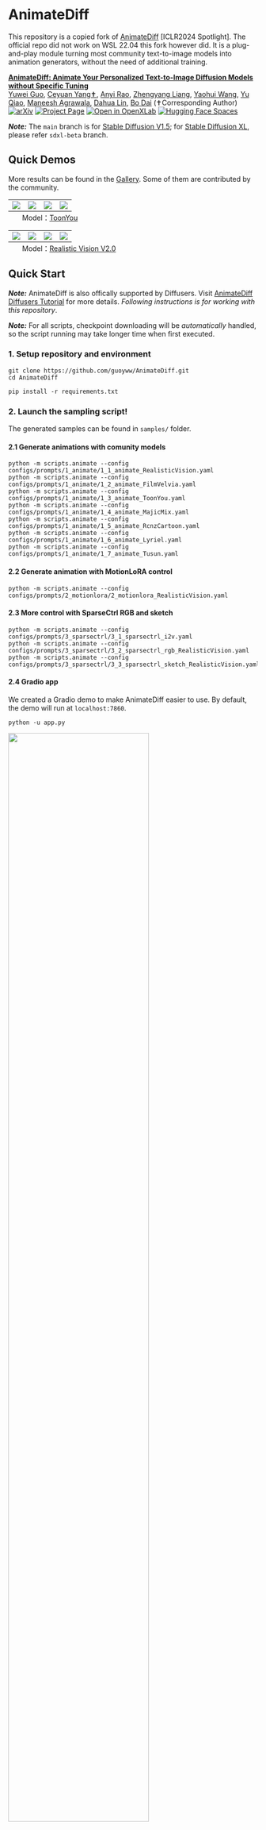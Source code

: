 # AnimateDiff

This repository is a copied fork of [AnimateDiff](https://arxiv.org/abs/2307.04725) [ICLR2024 Spotlight]. The official repo did not work on WSL 22.04 this fork however did.
It is a plug-and-play module turning most community text-to-image models into animation generators, without the need of additional training.

**[AnimateDiff: Animate Your Personalized Text-to-Image Diffusion Models without Specific Tuning](https://arxiv.org/abs/2307.04725)** 
</br>
[Yuwei Guo](https://guoyww.github.io/),
[Ceyuan Yang✝](https://ceyuan.me/),
[Anyi Rao](https://anyirao.com/),
[Zhengyang Liang](https://maxleung99.github.io/),
[Yaohui Wang](https://wyhsirius.github.io/),
[Yu Qiao](https://scholar.google.com.hk/citations?user=gFtI-8QAAAAJ),
[Maneesh Agrawala](https://graphics.stanford.edu/~maneesh/),
[Dahua Lin](http://dahua.site),
[Bo Dai](https://daibo.info)
(✝Corresponding Author)  
[![arXiv](https://img.shields.io/badge/arXiv-2307.04725-b31b1b.svg)](https://arxiv.org/abs/2307.04725)
[![Project Page](https://img.shields.io/badge/Project-Website-green)](https://animatediff.github.io/)
[![Open in OpenXLab](https://cdn-static.openxlab.org.cn/app-center/openxlab_app.svg)](https://openxlab.org.cn/apps/detail/Masbfca/AnimateDiff)
[![Hugging Face Spaces](https://img.shields.io/badge/%F0%9F%A4%97%20Hugging%20Face-Spaces-yellow)](https://huggingface.co/spaces/guoyww/AnimateDiff)

***Note:*** The `main` branch is for [Stable Diffusion V1.5](https://huggingface.co/runwayml/stable-diffusion-v1-5); for [Stable Diffusion XL](https://huggingface.co/stabilityai/stable-diffusion-xl-base-1.0), please refer `sdxl-beta` branch.


## Quick Demos
More results can be found in the [Gallery](__assets__/docs/gallery.md).
Some of them are contributed by the community.

<table class="center">
    <tr>
    <td><img src="__assets__/animations/model_01/01.gif"></td>
    <td><img src="__assets__/animations/model_01/02.gif"></td>
    <td><img src="__assets__/animations/model_01/03.gif"></td>
    <td><img src="__assets__/animations/model_01/04.gif"></td>
    </tr>
</table>
<p style="margin-left: 2em; margin-top: -1em">Model：<a href="https://civitai.com/models/30240/toonyou">ToonYou</a></p>

<table>
    <tr>
    <td><img src="__assets__/animations/model_03/01.gif"></td>
    <td><img src="__assets__/animations/model_03/02.gif"></td>
    <td><img src="__assets__/animations/model_03/03.gif"></td>
    <td><img src="__assets__/animations/model_03/04.gif"></td>
    </tr>
</table>
<p style="margin-left: 2em; margin-top: -1em">Model：<a href="https://civitai.com/models/4201/realistic-vision-v20">Realistic Vision V2.0</a></p>


## Quick Start
***Note:*** AnimateDiff is also offically supported by Diffusers.
Visit [AnimateDiff Diffusers Tutorial](https://huggingface.co/docs/diffusers/api/pipelines/animatediff) for more details.
*Following instructions is for working with this repository*.

***Note:*** For all scripts, checkpoint downloading will be *automatically* handled, so the script running may take longer time when first executed.

### 1. Setup repository and environment

```
git clone https://github.com/guoyww/AnimateDiff.git
cd AnimateDiff

pip install -r requirements.txt
```

### 2. Launch the sampling script!
The generated samples can be found in `samples/` folder.

#### 2.1 Generate animations with comunity models
```
python -m scripts.animate --config configs/prompts/1_animate/1_1_animate_RealisticVision.yaml
python -m scripts.animate --config configs/prompts/1_animate/1_2_animate_FilmVelvia.yaml
python -m scripts.animate --config configs/prompts/1_animate/1_3_animate_ToonYou.yaml
python -m scripts.animate --config configs/prompts/1_animate/1_4_animate_MajicMix.yaml
python -m scripts.animate --config configs/prompts/1_animate/1_5_animate_RcnzCartoon.yaml
python -m scripts.animate --config configs/prompts/1_animate/1_6_animate_Lyriel.yaml
python -m scripts.animate --config configs/prompts/1_animate/1_7_animate_Tusun.yaml
```

#### 2.2 Generate animation with MotionLoRA control
```
python -m scripts.animate --config configs/prompts/2_motionlora/2_motionlora_RealisticVision.yaml
```

#### 2.3 More control with SparseCtrl RGB and sketch
```
python -m scripts.animate --config configs/prompts/3_sparsectrl/3_1_sparsectrl_i2v.yaml
python -m scripts.animate --config configs/prompts/3_sparsectrl/3_2_sparsectrl_rgb_RealisticVision.yaml
python -m scripts.animate --config configs/prompts/3_sparsectrl/3_3_sparsectrl_sketch_RealisticVision.yaml
```

#### 2.4 Gradio app
We created a Gradio demo to make AnimateDiff easier to use. 
By default, the demo will run at `localhost:7860`.
```
python -u app.py
```
<img src="__assets__/figs/gradio.jpg" style="width: 75%">


## Technical Explanation
<details close>
<summary>Technical Explanation</summary>

### AnimateDiff

**AnimateDiff aims to learn transferable motion priors that can be applied to other variants of Stable Diffusion family.**
To this end, we design the following training pipeline consisting of three stages.

<img src="__assets__/figs/adapter_explain.png" style="width:100%">

- In **1. Alleviate Negative Effects** stage, we train the **domain adapter**, e.g., `v3_sd15_adapter.ckpt`, to fit defective visual aritfacts (e.g., watermarks) in the training dataset.
This can also benefit the distangled learning of motion and spatial appearance.
By default, the adapter can be removed at inference. It can also be integrated into the model and its effects can be adjusted by a lora scaler.

- In **2. Learn Motion Priors** stage, we train the **motion module**, e.g., `v3_sd15_mm.ckpt`, to learn the real-world motion patterns from videos.

- In **3. (optional) Adapt to New Patterns** stage, we train **MotionLoRA**, e.g., `v2_lora_ZoomIn.ckpt`, to efficiently adapt motion module for specific motion patterns (camera zooming, rolling, etc.).

### SparseCtrl

**SparseCtrl aims to add more control to text-to-video models by adopting some sparse inputs (e.g., few RGB images or sketch inputs).**
Its technicall details can be found in the following paper:

**[SparseCtrl: Adding Sparse Controls to Text-to-Video Diffusion Models](https://arxiv.org/abs/2311.16933)**  
[Yuwei Guo](https://guoyww.github.io/),
[Ceyuan Yang✝](https://ceyuan.me/),
[Anyi Rao](https://anyirao.com/),
[Maneesh Agrawala](https://graphics.stanford.edu/~maneesh/),
[Dahua Lin](http://dahua.site),
[Bo Dai](https://daibo.info)
(✝Corresponding Author)  
[![arXiv](https://img.shields.io/badge/arXiv-2311.16933-b31b1b.svg)](https://arxiv.org/abs/2311.16933)
[![Project Page](https://img.shields.io/badge/Project-Website-green)](https://guoyww.github.io/projects/SparseCtrl/)

</details>


## Model Versions
<details close>
<summary>Model Versions</summary>

### AnimateDiff v3 and SparseCtrl (2023.12)

In this version, we use **Domain Adapter LoRA** for image model finetuning, which provides more flexiblity at inference.
We also implement two (RGB image/scribble) [SparseCtrl](https://arxiv.org/abs/2311.16933) encoders, which can take abitary number of condition maps to control the animation contents.

<details close>
<summary>AnimateDiff v3 Model Zoo</summary>

| Name | HuggingFace | Type | Storage | Description |
| - | - | - | - | - |
| `v3_adapter_sd_v15.ckpt` | [Link](https://huggingface.co/guoyww/animatediff/blob/main/v3_sd15_adapter.ckpt) | Domain Adapter | 97.4 MB | |
| `v3_sd15_mm.ckpt.ckpt` | [Link](https://huggingface.co/guoyww/animatediff/blob/main/v3_sd15_mm.ckpt) | Motion Module | 1.56 GB | |
| `v3_sd15_sparsectrl_scribble.ckpt` | [Link](https://huggingface.co/guoyww/animatediff/blob/main/v3_sd15_sparsectrl_scribble.ckpt) | SparseCtrl Encoder | 1.86 GB | scribble condition |
| `v3_sd15_sparsectrl_rgb.ckpt` | [Link](https://huggingface.co/guoyww/animatediff/blob/main/v3_sd15_sparsectrl_rgb.ckpt) | SparseCtrl Encoder | 1.85 GB | RGB image condition |
</details>

#### Limitations
1. Small fickering is noticable;
2. To stay compatible with comunity models, there is no specific optimizations for general T2V, leading to limited visual quality under this setting;
3. **(Style Alignment) For usage such as image animation/interpolation, it's recommanded to use images generated by the same community model.**

#### Demos
<table class="center">
    <tr style="line-height: 0">
    <td width=25% style="border: none; text-align: center">Input (by RealisticVision)</td>
    <td width=25% style="border: none; text-align: center">Animation</td>
    <td width=25% style="border: none; text-align: center">Input</td>
    <td width=25% style="border: none; text-align: center">Animation</td>
    </tr>
    <tr>
    <td width=25% style="border: none"><img src="__assets__/demos/image/RealisticVision_firework.png" style="width:100%"></td>
    <td width=25% style="border: none"><img src="__assets__/animations/v3/animation_fireworks.gif" style="width:100%"></td>
    <td width=25% style="border: none"><img src="__assets__/demos/image/RealisticVision_sunset.png" style="width:100%"></td>
    <td width=25% style="border: none"><img src="__assets__/animations/v3/animation_sunset.gif" style="width:100%"></td>
    </tr>
</table>

<table class="center">
    <tr style="line-height: 0">
    <td width=25% style="border: none; text-align: center">Input Scribble</td>
    <td width=25% style="border: none; text-align: center">Output</td>
    <td width=25% style="border: none; text-align: center">Input Scribbles</td>
    <td width=25% style="border: none; text-align: center">Output</td>
    </tr>
    <tr>
      <td width=25% style="border: none"><img src="__assets__/demos/scribble/scribble_1.png" style="width:100%"></td>
      <td width=25% style="border: none"><img src="__assets__/animations/v3/sketch_boy.gif" style="width:100%"></td>
      <td width=25% style="border: none"><img src="__assets__/demos/scribble/scribble_2_readme.png" style="width:100%"></td>
      <td width=25% style="border: none"><img src="__assets__/animations/v3/sketch_city.gif" style="width:100%"></td>
    </tr>
</table>


### AnimateDiff SDXL-Beta (2023.11)

Release the Motion Module (beta version) on SDXL, available at [Google Drive](https://drive.google.com/file/d/1EK_D9hDOPfJdK4z8YDB8JYvPracNx2SX/view?usp=share_link
) / [HuggingFace](https://huggingface.co/guoyww/animatediff/blob/main/mm_sdxl_v10_beta.ckpt
) / [CivitAI](https://civitai.com/models/108836/animatediff-motion-modules). High resolution videos (i.e., 1024x1024x16 frames with various aspect ratios) could be produced **with/without** personalized models. Inference usually requires ~13GB VRAM and tuned hyperparameters (e.g., sampling steps), depending on the chosen personalized models.  
Checkout to the branch [sdxl](https://github.com/guoyww/AnimateDiff/tree/sdxl) for more details of the inference.

<details close>
<summary>AnimateDiff SDXL-Beta Model Zoo</summary>

| Name | HuggingFace | Type | Storage Space |
| - | - | - | - |
| `mm_sdxl_v10_beta.ckpt` | [Link](https://huggingface.co/guoyww/animatediff/blob/main/mm_sdxl_v10_beta.ckpt) | Motion Module | 950 MB |
</details>

#### Demos
<table class="center">
    <tr style="line-height: 0">
    <td width=52% style="border: none; text-align: center">Original SDXL</td>
    <td width=30% style="border: none; text-align: center">Community SDXL</td>
    <td width=18% style="border: none; text-align: center">Community SDXL</td>
    </tr>
    <tr>
    <td width=52% style="border: none"><img src="__assets__/animations/motion_xl/01.gif" style="width:100%"></td>
    <td width=30% style="border: none"><img src="__assets__/animations/motion_xl/02.gif" style="width:100%"></td>
    <td width=18% style="border: none"><img src="__assets__/animations/motion_xl/03.gif" style="width:100%"></td>
    </tr>
</table>


### AnimateDiff v2 (2023.09)

In this version, the motion module `mm_sd_v15_v2.ckpt` ([Google Drive](https://drive.google.com/drive/folders/1EqLC65eR1-W-sGD0Im7fkED6c8GkiNFI?usp=sharing) / [HuggingFace](https://huggingface.co/guoyww/animatediff) / [CivitAI](https://civitai.com/models/108836/animatediff-motion-modules)) is trained upon larger resolution and batch size.
We found that the scale-up training significantly helps improve the motion quality and diversity.  
We also support **MotionLoRA** of eight basic camera movements.
MotionLoRA checkpoints take up only **77 MB storage per model**, and are available at [Google Drive](https://drive.google.com/drive/folders/1EqLC65eR1-W-sGD0Im7fkED6c8GkiNFI?usp=sharing) / [HuggingFace](https://huggingface.co/guoyww/animatediff) / [CivitAI](https://civitai.com/models/108836/animatediff-motion-modules).

<details close>
<summary>AnimateDiff v2 Model Zoo</summary>

| Name | HuggingFace | Type | Parameter | Storage |
| - | - | - | - | - |
| `mm_sd_v15_v2.ckpt` | [Link](https://huggingface.co/guoyww/animatediff/blob/main/mm_sd_v15_v2.ckpt) | Motion Module | 453 M | 1.7 GB |
| `v2_lora_ZoomIn.ckpt` | [Link](https://huggingface.co/guoyww/animatediff/blob/main/v2_lora_ZoomIn.ckpt) | MotionLoRA | 19 M | 74 MB |
| `v2_lora_ZoomOut.ckpt` | [Link](https://huggingface.co/guoyww/animatediff/blob/main/v2_lora_ZoomOut.ckpt) | MotionLoRA | 19 M | 74 MB |
| `v2_lora_PanLeft.ckpt` | [Link](https://huggingface.co/guoyww/animatediff/blob/main/v2_lora_PanLeft.ckpt) | MotionLoRA | 19 M | 74 MB |
| `v2_lora_PanRight.ckpt` | [Link](https://huggingface.co/guoyww/animatediff/blob/main/v2_lora_PanRight.ckpt) | MotionLoRA | 19 M | 74 MB |
| `v2_lora_TiltUp.ckpt` | [Link](https://huggingface.co/guoyww/animatediff/blob/main/v2_lora_TiltUp.ckpt) | MotionLoRA | 19 M | 74 MB |
| `v2_lora_TiltDown.ckpt` | [Link](https://huggingface.co/guoyww/animatediff/blob/main/v2_lora_TiltDown.ckpt) | MotionLoRA | 19 M | 74 MB |
| `v2_lora_RollingClockwise.ckpt` | [Link](https://huggingface.co/guoyww/animatediff/blob/main/v2_lora_RollingClockwise.ckpt) | MotionLoRA | 19 M | 74 MB |
| `v2_lora_RollingAnticlockwise.ckpt` | [Link](https://huggingface.co/guoyww/animatediff/blob/main/v2_lora_RollingAnticlockwise.ckpt) | MotionLoRA | 19 M | 74 MB |
</details>


#### Demos (MotionLoRA)
<table class="center">
  <tr style="line-height: 0">
    <td colspan="2" style="border: none; text-align: center">Zoom In</td>
    <td colspan="2" style="border: none; text-align: center">Zoom Out</td>
    <td colspan="2" style="border: none; text-align: center">Zoom Pan Left</td>
    <td colspan="2" style="border: none; text-align: center">Zoom Pan Right</td>
  </tr>
  <tr>
    <td style="border: none"><img src="__assets__/animations/motion_lora/model_01/01.gif"></td>
    <td style="border: none"><img src="__assets__/animations/motion_lora/model_02/02.gif"></td>
    <td style="border: none"><img src="__assets__/animations/motion_lora/model_01/02.gif"></td>
    <td style="border: none"><img src="__assets__/animations/motion_lora/model_02/01.gif"></td>
    <td style="border: none"><img src="__assets__/animations/motion_lora/model_01/03.gif"></td>
    <td style="border: none"><img src="__assets__/animations/motion_lora/model_02/04.gif"></td>
    <td style="border: none"><img src="__assets__/animations/motion_lora/model_01/04.gif"></td>
    <td style="border: none"><img src="__assets__/animations/motion_lora/model_02/03.gif"></td>
  </tr>
  <tr style="line-height: 0">
    <td colspan="2" style="border: none; text-align: center">Tilt Up</td>
    <td colspan="2" style="border: none; text-align: center">Tilt Down</td>
    <td colspan="2" style="border: none; text-align: center">Rolling Anti-Clockwise</td>
    <td colspan="2" style="border: none; text-align: center">Rolling Clockwise</td>
  </tr>
  <tr>
    <td style="border: none"><img src="__assets__/animations/motion_lora/model_01/05.gif"></td>
    <td style="border: none"><img src="__assets__/animations/motion_lora/model_02/05.gif"></td>
    <td style="border: none"><img src="__assets__/animations/motion_lora/model_01/06.gif"></td>
    <td style="border: none"><img src="__assets__/animations/motion_lora/model_02/06.gif"></td>
    <td style="border: none"><img src="__assets__/animations/motion_lora/model_01/07.gif"></td>
    <td style="border: none"><img src="__assets__/animations/motion_lora/model_02/07.gif"></td>
    <td style="border: none"><img src="__assets__/animations/motion_lora/model_01/08.gif"></td>
    <td style="border: none"><img src="__assets__/animations/motion_lora/model_02/08.gif"></td>
  </tr>
</table>


#### Demos (Improved Motions)
Here's a comparison between `mm_sd_v15.ckpt` (left) and improved `mm_sd_v15_v2.ckpt` (right).

<table class="center">
  <tr>
    <td><img src="__assets__/animations/compare/old_0.gif"></td>
    <td><img src="__assets__/animations/compare/new_0.gif"></td>
    <td><img src="__assets__/animations/compare/old_1.gif"></td>
    <td><img src="__assets__/animations/compare/new_1.gif"></td>
    <td><img src="__assets__/animations/compare/old_2.gif"></td>
    <td><img src="__assets__/animations/compare/new_2.gif"></td>
    <td><img src="__assets__/animations/compare/old_3.gif"></td>
    <td><img src="__assets__/animations/compare/new_3.gif"></td>
  </tr>
</table>


### AnimateDiff v1 (2023.07)

The first version of AnimateDiff!

<details close>
<summary>AnimateDiff v1 Model Zoo</summary>

| Name | HuggingFace | Parameter | Storage Space |
| - | - | - | - |
| mm_sd_v14.ckpt | [Link](https://huggingface.co/guoyww/animatediff/blob/main/mm_sd_v14.ckpt) | 417 M | 1.6 GB |
| mm_sd_v15.ckpt | [Link](https://huggingface.co/guoyww/animatediff/blob/main/mm_sd_v15.ckpt) | 417 M | 1.6 GB |
</details>

</details>


## Training
Please check [Steps for Training](__assets__/docs/animatediff.md) for details.


## Related Resources

AnimateDiff for Stable Diffusion WebUI: [sd-webui-animatediff](https://github.com/continue-revolution/sd-webui-animatediff) (by [@continue-revolution](https://github.com/continue-revolution))  
AnimateDiff for ComfyUI: [ComfyUI-AnimateDiff-Evolved](https://github.com/Kosinkadink/ComfyUI-AnimateDiff-Evolved) (by [@Kosinkadink](https://github.com/Kosinkadink))  
Google Colab: [Colab](https://colab.research.google.com/github/camenduru/AnimateDiff-colab/blob/main/AnimateDiff_colab.ipynb) (by [@camenduru](https://github.com/camenduru))


## Disclaimer
This project is released for academic use.
We disclaim responsibility for user-generated content.
Also, please be advised that our only official website are https://github.com/guoyww/AnimateDiff and https://animatediff.github.io, and all the other websites are NOT associated with us at AnimateDiff. 


## Contact Us
Yuwei Guo: [guoyw@ie.cuhk.edu.hk](mailto:guoyw@ie.cuhk.edu.hk)  
Ceyuan Yang: [limbo0066@gmail.com](mailto:limbo0066@gmail.com)  
Bo Dai: [doubledaibo@gmail.com](mailto:doubledaibo@gmail.com)


## BibTeX
```
@article{guo2023animatediff,
  title={AnimateDiff: Animate Your Personalized Text-to-Image Diffusion Models without Specific Tuning},
  author={Guo, Yuwei and Yang, Ceyuan and Rao, Anyi and Liang, Zhengyang and Wang, Yaohui and Qiao, Yu and Agrawala, Maneesh and Lin, Dahua and Dai, Bo},
  journal={International Conference on Learning Representations},
  year={2024}
}

@article{guo2023sparsectrl,
  title={SparseCtrl: Adding Sparse Controls to Text-to-Video Diffusion Models},
  author={Guo, Yuwei and Yang, Ceyuan and Rao, Anyi and Agrawala, Maneesh and Lin, Dahua and Dai, Bo},
  journal={arXiv preprint arXiv:2311.16933},
  year={2023}
}
```


## Acknowledgements
Codebase built upon [Tune-a-Video](https://github.com/showlab/Tune-A-Video).
